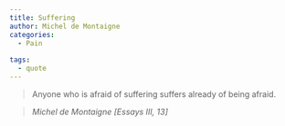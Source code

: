 ```yaml
---
title: Suffering
author: Michel de Montaigne
categories:
  - Pain
 
tags:
  - quote
---
```


> Anyone who is afraid of suffering suffers already of being afraid.

> <cite>Michel de Montaigne [Essays III, 13]</cite>

